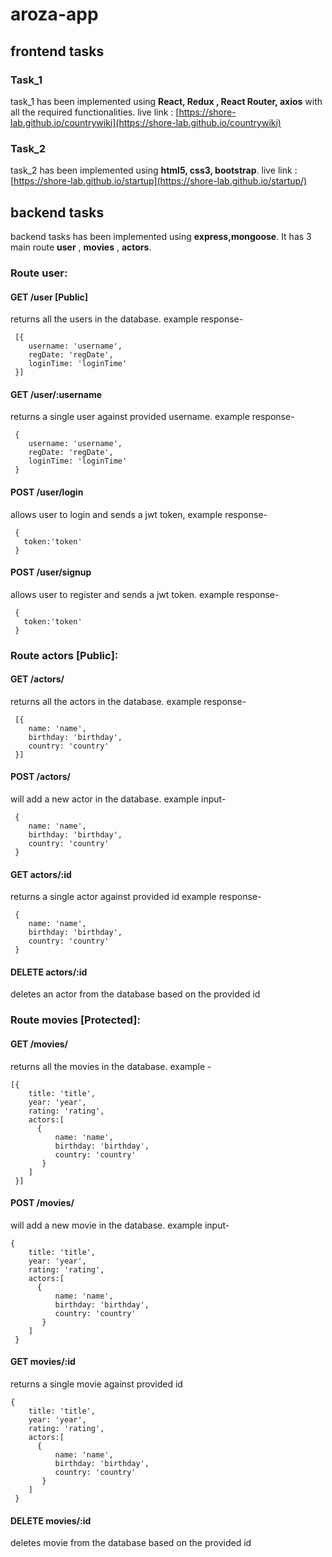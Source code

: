 # aroza-app

## frontend tasks

### Task_1
task_1 has been implemented using **React, Redux , React Router, axios** with all the required functionalities. 
live link : [https://shore-lab.github.io/countrywiki](https://shore-lab.github.io/countrywiki)
### Task_2
task_2 has been implemented using **html5, css3, bootstrap**. 
live link : [https://shore-lab.github.io/startup](https://shore-lab.github.io/startup/)


## backend tasks
backend tasks has been implemented using **express,mongoose**. It has 3 main route **user** , **movies** , **actors**.
### Route user:
#### GET /user [Public]
returns all the users in the database. 
example response-
``` 
 [{
    username: 'username',
    regDate: 'regDate',
    loginTime: 'loginTime'
 }]
 ```
#### GET /user/:username 
returns a single user against provided username.
example response-
```
 {
    username: 'username',
    regDate: 'regDate',
    loginTime: 'loginTime'
 }
 ```
#### POST /user/login
allows user to login and sends a jwt token,
example response-
```
 {
   token:'token'
 }
 ```
#### POST /user/signup
allows user to register and sends a jwt token.
example response-
```
 {
   token:'token'
 }
 ```
 
 
### Route actors [Public]:
#### GET /actors/
returns all the actors in the database. 
example response-
```
 [{
    name: 'name',
    birthday: 'birthday',
    country: 'country'
 }]
 ```
#### POST /actors/
will add a new actor in the database.
example input- 
```
 {
    name: 'name',
    birthday: 'birthday',
    country: 'country'
 }
 ```
#### GET actors/:id 
returns a single actor against provided id
example response-
```
 {
    name: 'name',
    birthday: 'birthday',
    country: 'country'
 }
 ```
#### DELETE actors/:id 
deletes an actor from the database based on the provided id


### Route movies [Protected]:
#### GET /movies/
returns all the movies in the database. 
example -
```
[{
    title: 'title',
    year: 'year',
    rating: 'rating',
    actors:[
      {
          name: 'name',
          birthday: 'birthday',
          country: 'country'
       }
    ]
 }]
 ```
#### POST /movies/
will add a new movie in the database.
example input- 
```
{
    title: 'title',
    year: 'year',
    rating: 'rating',
    actors:[
      {
          name: 'name',
          birthday: 'birthday',
          country: 'country'
       }
    ]
 }
 ```
#### GET movies/:id 
returns a single movie against provided id
```
{
    title: 'title',
    year: 'year',
    rating: 'rating',
    actors:[
      {
          name: 'name',
          birthday: 'birthday',
          country: 'country'
       }
    ]
 }
 ```
#### DELETE movies/:id 
deletes movie from the database based on the provided id